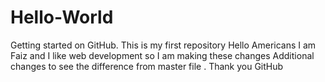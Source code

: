# Hello-World
Getting started on GitHub. This is my first repository
Hello Americans
I am Faiz and I like web development so I am making these changes
Additional changes to see the difference from master file . Thank you GitHub
